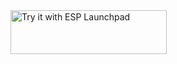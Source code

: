 

<a href="https://espressif.github.io/esp-launchpad/?flashConfigURL=https://raw.githubusercontent.com/antons-soundskrit/firefly_test/refs/heads/main/config.toml">
    <img alt="Try it with ESP Launchpad" src="https://espressif.github.io/esp-launchpad/assets/try_with_launchpad.png" width="250" height="70">
</a>